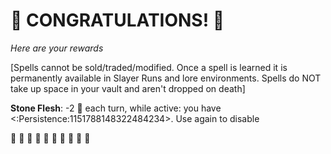 # :sparkler: CONGRATULATIONS! :sparkler: 
*Here are your rewards*

[Spells cannot be sold/traded/modified. Once a spell is learned it is permanently available in Slayer Runs and lore environments. Spells do NOT take up space in your vault and aren't dropped on death]

**Stone Flesh**: -2 🔷 each turn, while active: you have <:Persistence:1151788148322484234>. Use again to disable


:sparkler: :sparkler: :sparkler: :sparkler: :sparkler: :sparkler: :sparkler: :sparkler: :sparkler: :sparkler: 
